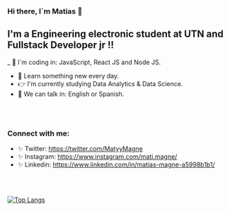 ### Hi there, I´m Matias  👋

## I'm a Engineering electronic student at UTN and Fullstack Developer jr !!

_ 🚀 I´m coding in: JavaScript, React JS and Node JS.
- 🌱 Learn something new every day.
- 👉 I'm currently studying Data Analytics & Data Science.
- 📣 We can talk in: English or Spanish.

<br />
<br />

### Connect with me:

* ✨ Twitter: https://twitter.com/MatyyMagne
* ✨ Instagram: https://www.instagram.com/mati.magne/
* ✨ Linkedin: https://www.linkedin.com/in/matias-magne-a5998b1b1/

<br />
<br />

[![Top Langs](https://github-readme-stats.vercel.app/api/top-langs/?username=magne-matias&layout=compact)](https://github.com/magne-matias/github-readme-stats)
